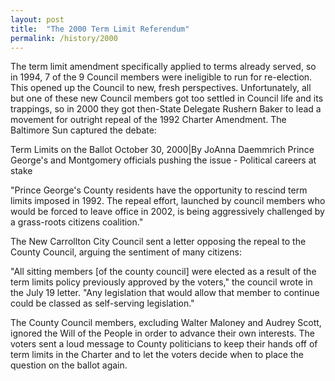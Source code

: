 ```yaml
---
layout: post
title:  "The 2000 Term Limit Referendum"
permalink: /history/2000
---
```


The term limit amendment specifically applied to terms already served, so in 1994, 7 of the 9 Council members were ineligible to run for re-election. This opened up the Council to new, fresh perspectives. Unfortunately, all but one of these new Council members got too settled in Council life and its trappings, so in 2000 they got then-State Delegate Rushern Baker to lead a movement for outright repeal of the 1992 Charter Amendment.
The Baltimore Sun captured the debate:

Term Limits on the Ballot October 30, 2000|By JoAnna Daemmrich
Prince George's and Montgomery officials pushing the issue - Political careers at stake

"Prince George's County residents have the opportunity to rescind term limits imposed in 1992. The repeal effort, launched by council members who would be forced to leave office in 2002, is being aggressively challenged by a grass-roots citizens coalition."

The New Carrollton City Council sent a letter opposing the repeal to the County Council, arguing the sentiment of many citizens:

"All sitting members [of the county council] were elected as a result of the term limits policy previously approved by the voters," the council wrote in the July 19 letter. "Any legislation that would allow that member to continue could be classed as self-serving legislation."

The County Council members, excluding Walter Maloney and Audrey Scott, ignored the Will of the People in order to advance their own interests. The voters sent a loud message to County politicians to keep their hands off of term limits in the Charter and to let the voters decide when to place the question on the ballot again.
